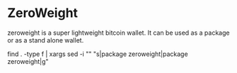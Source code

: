 ZeroWeight
==========

zeroweight is a super lightweight bitcoin wallet. It can be used as a package or as 
a stand alone wallet.

find . -type f | xargs sed -i "" "s|package zeroweight|package zeroweight|g"
